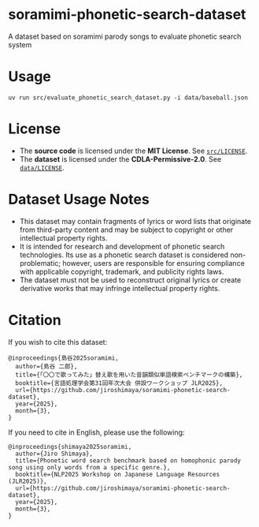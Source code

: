 # soramimi-phonetic-search-dataset
A dataset based on soramimi parody songs to evaluate phonetic search system

# Usage

```
uv run src/evaluate_phonetic_search_dataset.py -i data/baseball.json
```
# License
- The **source code** is licensed under the **MIT License**. See [`src/LICENSE`](src/LICENSE).
- The **dataset** is licensed under the **CDLA-Permissive-2.0**. See [`data/LICENSE`](data/LICENSE).

# Dataset Usage Notes

-	This dataset may contain fragments of lyrics or word lists that originate from third-party content and may be subject to copyright or other intellectual property rights.
-	It is intended for research and development of phonetic search technologies. Its use as a phonetic search dataset is considered non-problematic; however, users are responsible for ensuring compliance with applicable copyright, trademark, and publicity rights laws.
- The dataset must not be used to reconstruct original lyrics or create derivative works that may infringe intellectual property rights.

# Citation
If you wish to cite this dataset:

```
@inproceedings{島谷2025soramimi,  
  author={島谷 二郎},  
  title={「〇〇で歌ってみた」替え歌を用いた音韻類似単語検索ベンチマークの構築},  
  booktitle={言語処理学会第31回年次大会 併設ワークショップ JLR2025},
  url={https://github.com/jiroshimaya/soramimi-phonetic-search-dataset},  
  year={2025},  
  month={3},  
}
```

If you need to cite in English, please use the following:

```
@inproceedings{shimaya2025soramimi,  
  author={Jiro Shimaya},  
  title={Phonetic word search benchmark based on homophonic parody song using only words from a specific genre.},  
  booktitle={NLP2025 Workshop on Japanese Language Resources (JLR2025)},
  url={https://github.com/jiroshimaya/soramimi-phonetic-search-dataset},  
  year={2025},  
  month={3},  
}
```